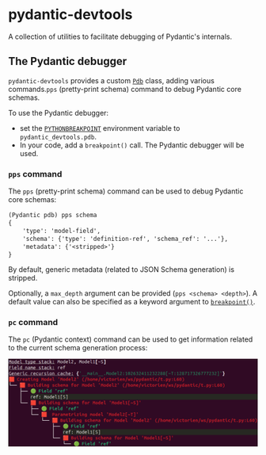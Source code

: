# pydantic-devtools

A collection of utilities to facilitate debugging of Pydantic's internals.

## The Pydantic debugger

`pydantic-devtools` provides a custom [`Pdb`](https://docs.python.org/3/library/pdb.html#pdb.Pdb)
class, adding various commands.`pps` (pretty-print schema) command to debug Pydantic core schemas.

To use the Pydantic debugger:
- set the [`PYTHONBREAKPOINT`](https://docs.python.org/3/using/cmdline.html#envvar-PYTHONBREAKPOINT)
  environment variable to `pydantic_devtools.pdb`.
- In your code, add a `breakpoint()` call. The Pydantic debugger will be used.

### `pps` command

The `pps` (pretty-print schema) command can be used to debug Pydantic core schemas:

```shell
(Pydantic pdb) pps schema
{
    'type': 'model-field',
    'schema': {'type': 'definition-ref', 'schema_ref': '...'},
    'metadata': {'<stripped>'}
}
```

By default, generic metadata (related to JSON Schema generation) is stripped.

Optionally, a `max_depth` argument can be provided (`pps <schema> <depth>`).
A default value can also be specified as a keyword argument to [`breakpoint()`](https://docs.python.org/3/library/functions.html#breakpoint).

### `pc` command

The `pc` (Pydantic context) command can be used to get information related to the current
schema generation process:

![`pc` command example](assets/pc_example.png "`pc` command example")
